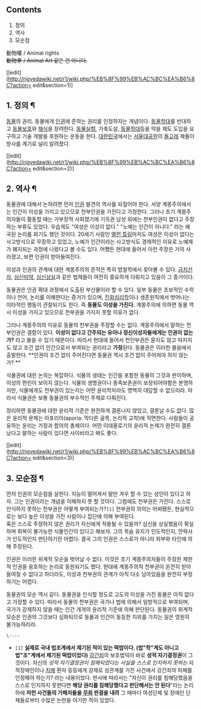 ## Contents

    

1. 정의 
2. 역사 
3. 모순점 

動物權 / Animal rights  
<del>動物拳 / Animal Art 같은 건 아니다.</del>

[[edit](http://rigvedawiki.net/r1/wiki.php/%EB%8F%99%EB%AC%BC%EA%B6%8C?action=
edit&section=1)]

## 1. 정의 ¶

[동물](%EB%8F%99%EB%AC%BC.md)의 권리. 동물에게 [인권](%EC%9D%B8%EA%B6%8C.md)에 준하는
권리를 인정하자는 개념이다. [동물학대](%EB%8F%99%EB%AC%BC%ED%95%99%EB%8C%80.md)를 반대하고
[동물보호](%EB%8F%99%EB%AC%BC%EB%B3%B4%ED%98%B8.md)와 [채식](%EC%B1%84%EC%8B%9D%EC%A3%BC%EC%9D%98.md)을 장려한다.
[동물실험](%EB%8F%99%EB%AC%BC%EC%8B%A4%ED%97%98.md), 가축도살,
[동물학대](%EB%8F%99%EB%AC%BC%ED%95%99%EB%8C%80.md)등을 막을 제도 도입을 요구하고 기술 개발을
후원하는 운동을 한다. [대한민국](%EB%8C%80%ED%95%9C%EB%AF%BC%EA%B5%AD.md)에서는
[서울대공원](%EC%84%9C%EC%9A%B8%EB%8C%80%EA%B3%B5%EC%9B%90.md)의
[돌고래](%EB%8F%8C%EA%B3%A0%EB%9E%98.md) 제돌이 방사를 계기로 널리 알려졌다.

[[edit](http://rigvedawiki.net/r1/wiki.php/%EB%8F%99%EB%AC%BC%EA%B6%8C?action=
edit&section=2)]

## 2. 역사 ¶

동물권에 대해서 논하려면 먼저 [인권](%EC%9D%B8%EA%B6%8C.md) 발견의 역사를 되짚어야 한다. 서양 계몽주의에서는
인간이 이성을 가지고 있으므로 천부인권을 가진다고 가정한다. 그러나 초기 계몽주의자들이 활동할 때는 가부장적 사회였기에 기득권 남성 외에는
천부인권이 없다고 주장하는 부류도 있었다. 우습게도 "여성은 이성이 없다." "노예는 인간이 아니다." 라는 왜곡된 논리를 펴기도 했던
것이다. 20세기 사람인 [앨런 튜링](%EC%95%A8%EB%9F%B0%20%ED%8A%9C%EB%A7%81.md)마저도 여성은
이성이 없다는 사고방식으로 무장하고 있었고, 노예가 인간이라는 사고방식도 경제적인 이유로 노예제가 폐지되는 과정에 나왔다고 볼 수도 있다.
어쨌든 현대에 들어서 이런 주장은 거의 사라졌고, 보편 인권이 받아들여진다.

  

이성과 인권의 관계에 대한 계몽주의의 흔적은 특히 법철학에서 찾아볼 수 있다.
[금치산자](%EA%B8%88%EC%B9%98%EC%82%B0%EC%9E%90.md),
[심신미약](%EC%8B%AC%EC%8B%A0%EB%AF%B8%EC%95%BD.md),
[심신상실](%EC%8B%AC%EC%8B%A0%EC%83%81%EC%8B%A4.md)과 같은 법제들이 여전히 중요하게 다뤄지고 있음이
그 증거이다.

  

동물권은 인권 확대 과정에서 도출된 부산물이라 할 수 있다. 일부 동물은 초보적인 수학이나 언어, 논리를 이해한다는 증거가 있으며,
[진화심리학](%EC%A7%84%ED%99%94%EC%8B%AC%EB%A6%AC%ED%95%99.md)이나 생존원칙에서 벗어나는
이타적인 행동이 관찰되기도 한다. 즉 **동물도 이성을 가진다.** 계몽주의에 의하면 동물 역시 이성을 가지고 있으므로 천부권을 가지지 못할
이유가 없다.

  

그러나 계몽주의의 이유로 동물의 천부권을 주장할 수는 없다. 계몽주의에서 말하는 천부인권은 결함이 있다. **이성이 없다고 간주되는 유아나
정신이성자들에게는 인권이 없는가?** 라고 물을 수 있기 때문이다. 따라서 현대에 들어서 천인부권은 묻지도 않고 따지지도 않고 조건 없이
인간으로서 부여되는 권리라고 **가정**된다. 동물권은 이러한 물음에서 출발한다. **인권이 조건 없이 주어진다면 동물권 역시 조건 없이
주어져야 하지 않는가? **

  

식물권에 대한 논의는 복잡하다. 식물의 생태는 인간을 포함한 동물의 그것과 판이하며, 이성의 편린이 보이지 않는다. 식물의 생명권이나
종족보존권이 보장되어야함은 분명하지만, 식물에게도 천부권이 있는지는 어떤 윤리학자라도 명백히 대답할 수 없으리라. 따라서 식물권은 보통
동물권의 부수적인 주제로 다뤄진다.

  

정리하면 동물권에 대한 윤리적 기준은 완전하게 결론나지 않았고, 결론날 수도 없다. 많은 윤리적 문제는 아포리아(aporia: 막다른 골목,
논리적 교착)에 직면한다. 사람들이 공유하는 윤리는 가정과 합의의 총체이다. 어떤 이데올로기의 윤리적 논제가 완전히 결론났다고 말하는 사람이
있다면 사이비라고 봐도 좋다.

[[edit](http://rigvedawiki.net/r1/wiki.php/%EB%8F%99%EB%AC%BC%EA%B6%8C?action=
edit&section=3)]

## 3. 모순점 ¶

먼저 인권의 모순점을 살핀다. 지능이 떨어져서 말만 겨우 할 수 있는 성인이 있다고 하자. 그는 인권이라는 개념을 이해하지 못 할 것이다.
그럼에도 천부권은 가진다. 스스로 인식하지 못하는 천부권은 어떻게 부여되는가?`[1]` 천부권의 의의는 어찌됐든, 현실적으로는 보다 높은
이성을 가진 사람이나 집단에 의해 부여된다.  
혹은 스스로 주장하지 않은 권리가 자신에게 적용될 수 있을까? 심신을 상실했음이 확실하며 회복이 불가능한 식물인간이 있다고 해보자. 그의
목숨 유지가 인도적인지, 안락사가 인도적인지 판단하기란 어렵다. 결국 그의 인권은 스스로가 아니라 외부와 타인에 의해 주장된다.

  

인권은 이러한 위계적 모순을 벗어날 수 없다. 이것은 초기 계몽주의자들이 주장한 제한적 인권을 옹호하는 논리로 동원되기도 했다. 현대에
계몽주의적 천부권이 온전히 받아들여질 수 없다고 하더라도, 이성과 천부권의 관계가 아직 다소 남아있음을 완전히 부정하기는 어렵다.

  

동물권의 모순 역시 같다. 동물권을 인식할 정도로 고도의 이성을 가진 동물은 아직 없다고 가정할 수 있다. 따라서 동물의 천부권은 국가나
법에 의해서 일방적으로 부여되며, 국가가 강제하지 않을 때는 인간 개개의 윤리적 기준에 의해 판단된다. 동물권의 위계적 모순은 인권의
그것보다 심화되므로 동물과 인간이 동등한 지위를 가지는 일은 영원히 불가능하리라.

  

`\----`

  * `[1]` **실제로 국내 법조계에서 제기된 적이 있는 떡밥이다. (법"학"계도 아니고 법"조"계에서 제기된 떡밥이었다)** [강간죄](%EA%B0%95%EA%B0%84%EC%A3%84.md)의 보호법익이 바로 **성적 자기결정권**이 그것이다. 자신의 _성적 자기결정권이 침해되었다는 사실을 스스로 인지하지 못하는_ 지적장애인이나 [치매](%EC%B9%98%EB%A7%A4.md) 환자 등등에게 강제로 성관계를 가진 사건에서 강간죄의 피해를 인정해야 하는가? 라는 내용이었다. 판사에 따라서는 "자신이 권리를 침해당했음을 스스로 인지하지 못한다면 **해당 권리를 침해당했다고 판단해서는 안 된다**"라는 논리 하에 **저런 사건들의 가해자들을 [무죄](%EB%AC%B4%EC%A3%84.md) 판결을 내려** 그 때마다 여성단체 및 장애인 단체들로부터 수많은 논란을 야기한 적이 있었다.

